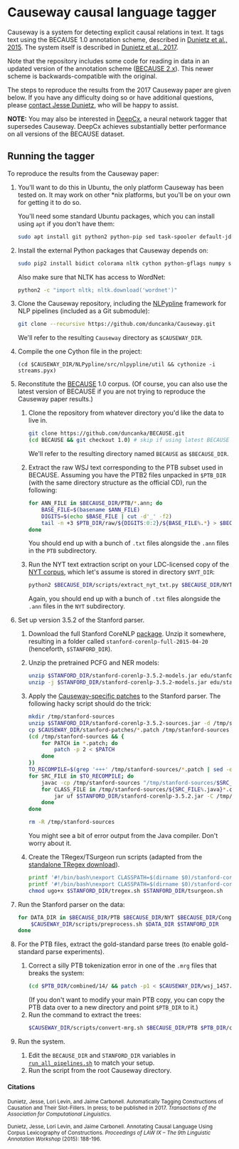 # Causeway causal language tagger

Causeway is a system for detecting explicit causal relations in text. It tags text using the BECAUSE 1.0 annotation scheme, described in [Dunietz et al., 2015](http://www.cs.cmu.edu/~jdunietz/publications/causal-language-annotation.pdf). The system itself is described in [Dunietz et al., 2017](http://www.cs.cmu.edu/~jdunietz/publications/causeway-system.pdf).

Note that the repository includes some code for reading in data in an updated version of the annotation scheme ([BECAUSE 2.x](https://www.cs.cmu.edu/~jdunietz/publications/because-v2.pdf)). This newer scheme is backwards-compatible with the original.

The steps to reproduce the results from the 2017 Causeway paper are given below. If you have any difficulty doing so or have additional questions, please [contact Jesse Dunietz](mailto:jdunietz@cs.cmu.edu), who will be happy to assist.

**NOTE:** You may also be interested in [DeepCx](https://github.com/duncanka/lstm-causality-tagger), a neural network tagger that supersedes Causeway. DeepCx achieves substantially better performance on all versions of the BECAUSE dataset.


## Running the tagger
To reproduce the results from the Causeway paper:

1. You'll want to do this in Ubuntu, the only platform Causeway has been tested on. It may work on other *nix platforms, but you'll be on your own for getting it to do so.

   You'll need some standard Ubuntu packages, which you can install using `apt` if you don't have them:
   ```bash
   sudo apt install git python2 python-pip sed task-spooler default-jdk # or any JDK
   ```

2. Install the external Python packages that Causeway depends on:
   ```bash
   sudo pip2 install bidict colorama nltk cython python-gflags numpy scipy scikit-learn python-crfsuite
   ```
   Also make sure that NLTK has access to WordNet:
   ```bash
   python2 -c "import nltk; nltk.download('wordnet')"
   ```

3. Clone the Causeway repository, including the [NLPypline](https://github.com/duncanka/NLPypline) framework for NLP pipelines (included as a Git submodule):
   ```bash
   git clone --recursive https://github.com/duncanka/Causeway.git
   ```
   We'll refer to the resulting `Causeway` directory as `$CAUSEWAY_DIR`.

4. Compile the one Cython file in the project:
   ```
   (cd $CAUSEWAY_DIR/NLPypline/src/nlpypline/util && cythonize -i streams.pyx)
   ```

5. Reconstitute the [BECAUSE](https://github.com/duncanka/BECAUSE) 1.0 corpus. (Of course, you can also use the latest version of BECAUSE if you are not trying to reproduce the Causeway paper results.)
   1. Clone the repository from whatever directory you'd like the data to live in.
      ```bash
      git clone https://github.com/duncanka/BECAUSE.git
      (cd BECAUSE && git checkout 1.0) # skip if using latest BECAUSE version
      ```
      We'll refer to the resulting directory named `BECAUSE` as `$BECAUSE_DIR`.

   2. Extract the raw WSJ text corresponding to the PTB subset used in BECAUSE. Assuming you have the PTB2 files unpacked in `$PTB_DIR` (with the same directory structure as the official CD), run the following:
      ```bash
      for ANN_FILE in $BECAUSE_DIR/PTB/*.ann; do
          BASE_FILE=$(basename $ANN_FILE)
          DIGITS=$(echo $BASE_FILE | cut -d'_' -f2)
          tail -n +3 $PTB_DIR/raw/${DIGITS:0:2}/${BASE_FILE%.*} > $BECAUSE_DIR/PTB/${BASE_FILE%.*}.txt
      done
      ```
      You should end up with a bunch of `.txt` files alongside the `.ann` files in the `PTB` subdirectory.

   3. Run the NYT text extraction script on your LDC-licensed copy of the [NYT corpus](https://catalog.ldc.upenn.edu/LDC2008T19), which let's assume is stored in directory `$NYT_DIR`:
      ```bash
      python2 $BECAUSE_DIR/scripts/extract_nyt_txt.py $BECAUSE_DIR/NYT $(for FNAME in $BECAUSE_DIR/NYT/*.ann; do find $NYT_DIR -name $(basename "${FNAME%.ann}.xml"); done)
      ```
      Again, you should end up with a bunch of `.txt` files alongside the `.ann` files in the `NYT` subdirectory.

6. Set up version 3.5.2 of the Stanford parser.
   1. Download the full Stanford CoreNLP [package](http://nlp.stanford.edu/software/stanford-corenlp-full-2015-04-20.zip). Unzip it somewhere, resulting in a folder called `stanford-corenlp-full-2015-04-20` (henceforth, `$STANFORD_DIR`).

   2. Unzip the pretrained PCFG and NER models:
      ```bash
      unzip $STANFORD_DIR/stanford-corenlp-3.5.2-models.jar edu/stanford/nlp/models/lexparser/englishPCFG.ser.gz -d $STANFORD_DIR
      unzip -j $STANFORD_DIR/stanford-corenlp-3.5.2-models.jar edu/stanford/nlp/models/ner/english.all.3class.distsim.crf.ser.gz -d $STANFORD_DIR/classifiers
      ```

   3. Apply the [Causeway-specific patches](../master/stanford-patches) to the Stanford parser. The following hacky script should do the trick:
      ```bash
      mkdir /tmp/stanford-sources
      unzip $STANFORD_DIR/stanford-corenlp-3.5.2-sources.jar -d /tmp/stanford-sources
      cp $CAUSEWAY_DIR/stanford-patches/*.patch /tmp/stanford-sources
      (cd /tmp/stanford-sources && {
          for PATCH in *.patch; do
              patch -p 2 < $PATCH
          done
      })
      TO_RECOMPILE=$(grep '+++' /tmp/stanford-sources/*.patch | sed -e 's/.*\(edu.*\.java\).*/\1/' | sort | uniq)
      for SRC_FILE in $TO_RECOMPILE; do
          javac -cp /tmp/stanford-sources "/tmp/stanford-sources/$SRC_FILE"
          for CLASS_FILE in /tmp/stanford-sources/${SRC_FILE%.java}*.class; do
              jar uf $STANFORD_DIR/stanford-corenlp-3.5.2.jar -C /tmp/stanford-sources/ "${CLASS_FILE#/*/*/}"
          done
      done

      rm -R /tmp/stanford-sources
      ```
      You might see a bit of error output from the Java compiler. Don't worry about it.

    4. Create the TRegex/TSurgeon run scripts (adapted from the [standalone TRegex download](https://nlp.stanford.edu/software/tregex.html)).
       ```bash
       printf '#!/bin/bash\nexport CLASSPATH=$(dirname $0)/stanford-corenlp-3.5.2.jar:$CLASSPATH\njava -mx100m edu.stanford.nlp.trees.tregex.TregexPattern "$@"\n' > $STANFORD_DIR/tregex.sh
       printf '#!/bin/bash\nexport CLASSPATH=$(dirname $0)/stanford-corenlp-3.5.2.jar:$CLASSPATH\njava -mx100m edu.stanford.nlp.trees.tregex.tsurgeon.Tsurgeon "$@"\n' > $STANFORD_DIR/tsurgeon.sh
       chmod ugo+x $STANFORD_DIR/tregex.sh $STANFORD_DIR/tsurgeon.sh
       ```

7. Run the Stanford parser on the data:
   ```bash
   for DATA_DIR in $BECAUSE_DIR/PTB $BECAUSE_DIR/NYT $BECAUSE_DIR/CongressionalHearings; do
       $CAUSEWAY_DIR/scripts/preprocess.sh $DATA_DIR $STANFORD_DIR
   done
   ```

8. For the PTB files, extract the gold-standard parse trees (to enable gold-standard parse experiments).
   1. Correct a silly PTB tokenization error in one of the `.mrg` files that breaks the system:
      ```bash
      (cd $PTB_DIR/combined/14/ && patch -p1 < $CAUSEWAY_DIR/wsj_1457.mrg.patch)
      ```
      (If you don't want to modify your main PTB copy, you can copy the PTB data over to a new directory and point `$PTB_DIR` to it.)
   2. Run the command to extract the trees:
      ```bash
      $CAUSEWAY_DIR/scripts/convert-mrg.sh $BECAUSE_DIR/PTB $PTB_DIR/combined $STANFORD_DIR
      ```

9. Run the system.
   1. Edit the `BECAUSE_DIR` and `STANFORD_DIR` variables in [`run_all_pipelines.sh`](scripts/run_all_pipelines.sh) to match your setup.
   2. Run the script from the root Causeway directory.

#### Citations

<sub>Dunietz, Jesse, Lori Levin, and Jaime Carbonell. Automatically Tagging Constructions of Causation and Their Slot-Fillers. In press; to be published in 2017. *Transactions of the Association for Computational Linguistics*.</sub>

<sub>Dunietz, Jesse, Lori Levin, and Jaime Carbonell. Annotating Causal Language Using Corpus Lexicography of Constructions. *Proceedings of LAW IX – The 9th Linguistic Annotation Workshop* (2015): 188-196.</sub>
